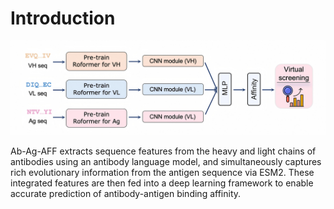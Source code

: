 # Introduction
![figure1](https://github.com/YidongSong/Ab-Ag-AFF/blob/main/Figs/Model%20architecture.png)

Ab-Ag-AFF extracts sequence features from the heavy and light chains of antibodies using an antibody language model, and simultaneously captures rich evolutionary information from the antigen sequence via ESM2. These integrated features are then fed into a deep learning framework to enable accurate prediction of antibody-antigen binding affinity.
